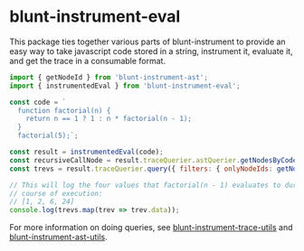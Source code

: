 # blunt-instrument-eval

This package ties together various parts of blunt-instrument to provide an easy way to take javascript code stored in a string, instrument it, evaluate it, and get the trace in a consumable format.

```javascript
import { getNodeId } from 'blunt-instrument-ast';
import { instrumentedEval } from 'blunt-instrument-eval';

const code = `
  function factorial(n) {
    return n == 1 ? 1 : n * factorial(n - 1);
  }
  factorial(5);`;

const result = instrumentedEval(code);
const recursiveCallNode = result.traceQuerier.astQuerier.getNodesByCodeSlice('factorial(n - 1)')[0];
const trevs = result.traceQuerier.query({ filters: { onlyNodeIds: getNodeId(recursiveCallNode) }});

// This will log the four values that factorial(n - 1) evaluates to during the
// course of execution:
// [1, 2, 6, 24]
console.log(trevs.map(trev => trev.data));
```

For more information on doing queries, see [blunt-instrument-trace-utils][trace-utils] and [blunt-instrument-ast-utils][ast-utils].

[trace-utils]: ../blunt-instrument-trace-utils/README.md
[ast-utils]: ../blunt-instrument-ast-utils/README.md
